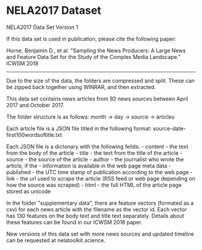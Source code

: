 # NELA2017 Dataset

NELA2017 Data Set Version 1

If this data set is used in publication, please cite the following paper:

Horne, Benjamin D., et al. "Sampling the News Producers: A Large News and Feature Data Set for the Study of the Complex Media Landscape." ICWSM 2018

--------------------------------------------------------------------------------
Due to the size of the data, the folders are compressed and split. These can be zipped back together using WINRAR, and then extracted.

This data set contains news articles from 92 news sources between April 2017 and October 2017. 

The folder structure is as follows: month -> day -> source -> articles

Each article file is a JSON file titled in the following format: source-date-first100wordsoftitle.txt

Each JSON file is a dictonary with the following feilds:
	- content - the text from the body of the article
	- title - the text from the title of the article
	- source - the source of the article
	- author - the journalist who wrote the article, if the
	- information is available in the web page meta data
	- published - the UTC time stamp of publication according
	to the web page
	- link - the url used to scrape the article (RSS feed or web
	page depending on how the source was scraped)
	- html - the full HTML of the article page stored as unicode
	
In the folder "supplementary data", there are feature vectors (formated as a csv) for each news article with the filename as the vector id. Each vector has 130 features on the body text and title text separately. Details about these features can be found in our ICWSM 2018 paper.

New versions of this data set with more news sources and updated timeline can be requested at nelatoolkit.science.  
